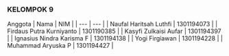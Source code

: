 ### KELOMPOK 9
Anggota
| Nama | NIM |
| --- | --- |
| Naufal Haritsah Luthfi | 1301194073 |
| Firdaus Putra Kurniyanto | 1301190385 |
| Kasyfi Zulkaisi Aufar	 | 1301194397 |
| Ignasius Nindra Karisma F | 1301194138 |
| Yogi Firgiawan | 1301194228 |
| Muhammad Aryuska P | 1301194427 |
